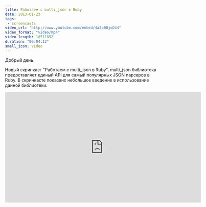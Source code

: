 ```yaml
---
title: Работаем с multi_json в Ruby
date: 2013-01-23
tags:
 - screencasts
video_url: "http://www.youtube.com/embed/4a2p00joD44"
video_format: "video/mp4"
video_length: 18511852
duration: "00:04:12"
small_icon: video
---
```


Добрый день.

Новый скринкаст "Работаем с multi\_json в Ruby". multi\_json библиотека предоставляет единый API для самый популярных JSON парсеров в Ruby. В скринкасте показано небольшое введение в использование данной библиотеки.

<!--more-->

<div class="flex-video">
  <iframe width="640" height="360" src="http://www.youtube.com/embed/4a2p00joD44" frameborder="0" allowfullscreen></iframe>
</div>

